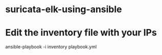 # suricata-elk-using-ansible
# Edit the inventory file with your IPs 
ansible-playbook -i inventory playbook.yml
